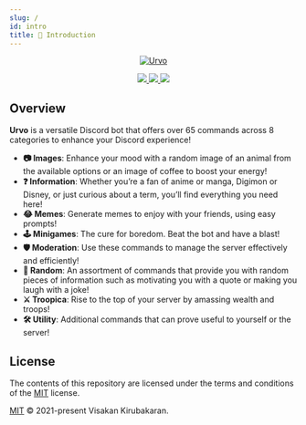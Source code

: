 ```yaml
---
slug: /
id: intro
title: 📖 Introduction
---
```


<p align="center">
  <a href="https://github.com/vikiru/Urvo">
    <img src="img/logo.png" alt="Urvo"/>
  </a>
</p>

<p align="center">
	<a href="https://github.com/vikiru/Urvo/blob/main/LICENSE">
		<img src="https://img.shields.io/badge/license-MIT-green"/>
	</a>
	<a href="https://vikiru.github.io/Urvo/">
		<img src="https://img.shields.io/badge/documentation-docs-orange"/>
	</a>
	<a href="https://github.com/prettier/prettier">
		<img src="https://img.shields.io/badge/code_style-prettier-ff69b4.svg?style=flat-square"/>
	</a>
</p>

## Overview

**Urvo** is a versatile Discord bot that offers over 65 commands across 8 categories to enhance your Discord experience!

- **📷 Images**: Enhance your mood with a random image of an animal from the available options or an image of coffee to boost your energy!
- **❓ Information**: Whether you’re a fan of anime or manga, Digimon or Disney, or just curious about a term, you’ll find everything you need here!
- **😂 Memes**: Generate memes to enjoy with your friends, using easy prompts!
- **🕹️ Minigames**: The cure for boredom. Beat the bot and have a blast!
- **🛡️ Moderation**: Use these commands to manage the server effectively and efficiently!
- **🎲 Random**: An assortment of commands that provide you with random pieces of information such as motivating you with a quote or making you laugh with a joke!
- **⚔️ Troopica**: Rise to the top of your server by amassing wealth and troops!
- **🛠️ Utility**: Additional commands that can prove useful to yourself or the server!

## License

The contents of this repository are licensed under the terms and conditions of the [MIT](https://choosealicense.com/licenses/mit/) license.

[MIT](https://github.com/vikiru/Urvo/blob/main/LICENSE) © 2021-present Visakan Kirubakaran.

